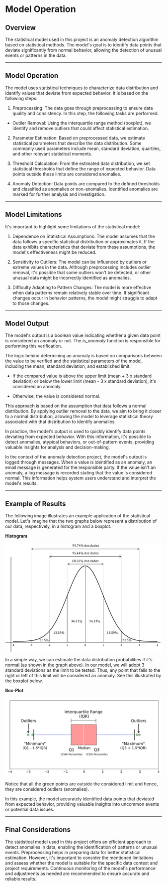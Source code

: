 # Model Operation

## Overview

The statistical model used in this project is an anomaly detection algorithm based on statistical methods. The model's goal is to identify data points that deviate significantly from normal behavior, allowing the detection of unusual events or patterns in the data.
***

## Model Operation

The model uses statistical techniques to characterize data distribution and identify values that deviate from expected behavior. It is based on the following steps:

1. Preprocessing: The data goes through preprocessing to ensure data quality and consistency. In this step, the following tasks are performed:

* Outlier Removal: Using the interquartile range method (boxplot), we identify and remove outliers that could affect statistical estimation.

2. Parameter Estimation: Based on preprocessed data, we estimate statistical parameters that describe the data distribution. Some commonly used parameters include mean, standard deviation, quartiles, and other relevant statistical moments.

3. Threshold Calculation: From the estimated data distribution, we set statistical thresholds that define the range of expected behavior. Data points outside these limits are considered anomalies.

4. Anomaly Detection: Data points are compared to the defined thresholds and classified as anomalies or non-anomalies. Identified anomalies are marked for further analysis and investigation.
***

## Model Limitations

It's important to highlight some limitations of the statistical model:

1. Dependence on Statistical Assumptions: The model assumes that the data follows a specific statistical distribution or approximates it. If the data exhibits characteristics that deviate from these assumptions, the model's effectiveness might be reduced.

2. Sensitivity to Outliers: The model can be influenced by outliers or extreme values in the data. Although preprocessing includes outlier removal, it's possible that some outliers won't be detected, or other unusual data might be incorrectly identified as anomalies.

3. Difficulty Adapting to Pattern Changes: The model is more effective when data patterns remain relatively stable over time. If significant changes occur in behavior patterns, the model might struggle to adapt to those changes.
***

## Model Output

The model's output is a boolean value indicating whether a given data point is considered an anomaly or not. The *is_anomaly* function is responsible for performing this verification.

The logic behind determining an anomaly is based on comparisons between the value to be verified and the statistical parameters of the model, including the mean, standard deviation, and established limit.

* If the compared value is above the upper limit (mean + 3 x standard deviation) or below the lower limit (mean - 3 x standard deviation), it's considered an anomaly.

* Otherwise, the value is considered normal.

This approach is based on the assumption that data follows a normal distribution. By applying outlier removal to the data, we aim to bring it closer to a normal distribution, allowing the model to leverage statistical theory associated with that distribution to identify anomalies.

In practice, the model's output is used to quickly identify data points deviating from expected behavior. With this information, it's possible to detect anomalies, atypical behaviors, or out-of-pattern events, providing valuable insights for analysis and decision-making.

In the context of the anomaly detection project, the model's output is logged through messages. When a value is identified as an anomaly, an email message is generated for the responsible party. If the value isn't an anomaly, a log message is recorded stating that the value is considered normal. This information helps system users understand and interpret the model's results.
***

## Example of Results

The following image illustrates an example application of the statistical model. Let's imagine that the two graphs below represent a distribution of our data, respectively, in a histogram and a boxplot.

**Histogram**

![Normal Distribution Histogram](https://github.com/vitorbeltrao/cryptocurrency_anomaly_detection/blob/main/images/distribui%C3%A7%C3%A3o%20normal.png?raw=true)

In a simple way, we can estimate the data distribution probabilities if it's normal (as shown in the graph above). In our model, we will adopt 3 standard deviations as the limit to be tested. Thus, any point that falls to the right or left of this limit will be considered an anomaly. See this illustrated by the boxplot below.

**Box-Plot**

![Boxplot](https://github.com/vitorbeltrao/cryptocurrency_anomaly_detection/blob/main/images/boxplot.png?raw=true)

Notice that all the green points are outside the considered limit and hence, they are considered outliers (anomalies).

In this example, the model accurately identified data points that deviated from expected behavior, providing valuable insights into uncommon events or potential data issues.
***

## Final Considerations

The statistical model used in this project offers an efficient approach to detect anomalies in data, enabling the identification of patterns or unusual events. Preprocessing helps in preparing data for better statistical estimation. However, it's important to consider the mentioned limitations and assess whether the model is suitable for the specific data context and project requirements. Continuous monitoring of the model's performance and adjustments as needed are recommended to ensure accurate and reliable results.